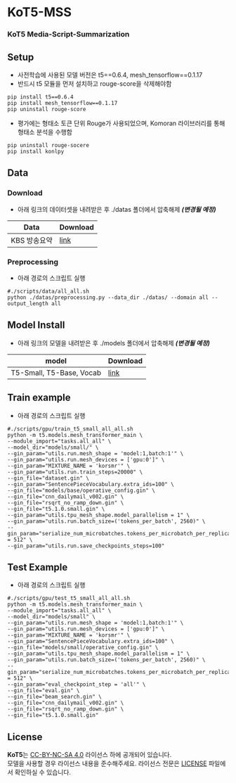 # KoT5-MSS
### KoT5 Media-Script-Summarization

## Setup
- 사전학습에 사용된 모델 버전은 t5==0.6.4, mesh_tensorflow==0.1.17
- 반드시 t5 모듈을 먼저 설치하고 rouge-score을 삭제해야함
```
pip install t5==0.6.4
pip install mesh_tensorflow==0.1.17
pip uninstall rouge-score
```
- 평가에는 형태소 토큰 단위 Rouge가 사용되었으며, Komoran 라이브러리를 통해 형태소 분석을 수행함
```
pip uninstall rouge-socere
pip install konlpy
```


## Data

### Download
- 아래 링크의 데이터셋을 내려받은 후 ./datas 폴더에서 압축해제
***(변경될 예정)***
  
| Data | Download | 
| --- | --- | 
| KBS 방송요약 | [link](https://storage.googleapis.com/nlp_bucket-1/KoT5_models/kbs_dialog_smr/datas.zip) | 

### Preprocessing
- 아래 경로의 스크립트 실행
```
#./scripts/data/all_all.sh
python ./datas/preprocessing.py --data_dir ./datas/ --domain all --output_length all
```

## Model Install
- 아래 링크의 모델을 내려받은 후 ./models 폴더에서 압축해제
***(변경될 예정)***

| model | Download | 
| --- | --- | 
| T5-Small, T5-Base, Vocab | [link](https://storage.googleapis.com/nlp_bucket-1/KoT5_models/kbs_dialog_smr/models.zip) |


## Train example
- 아래 경로의 스크립트 실행
```
#./scripts/gpu/train_t5_small_all_all.sh
python -m t5.models.mesh_transformer_main \
--module_import="tasks.all_all" \
--model_dir="models/small/" \
--gin_param="utils.run.mesh_shape = 'model:1,batch:1'" \
--gin_param="utils.run.mesh_devices = ['gpu:0']" \
--gin_param="MIXTURE_NAME = 'korsmr'" \
--gin_param="utils.run.train_steps=20000" \
--gin_file="dataset.gin" \
--gin_param="SentencePieceVocabulary.extra_ids=100" \
--gin_file="models/base/operative_config.gin" \
--gin_file="cnn_dailymail_v002.gin" \
--gin_file="rsqrt_no_ramp_down.gin" \
--gin_file="t5.1.0.small.gin" \
--gin_param="utils.tpu_mesh_shape.model_parallelism = 1" \
--gin_param="utils.run.batch_size=('tokens_per_batch', 2560)" \
--gin_param="serialize_num_microbatches.tokens_per_microbatch_per_replica = 512" \
--gin_param="utils.run.save_checkpoints_steps=100"
```

## Test Example
- 아래 경로의 스크립트 실행
```
#./scripts/gpu/test_t5_small_all_all.sh
python -m t5.models.mesh_transformer_main \
--module_import="tasks.all_all" \
--model_dir="models/small" \
--gin_param="utils.run.mesh_shape = 'model:1,batch:1'" \
--gin_param="utils.run.mesh_devices = ['gpu:0']" \
--gin_param="MIXTURE_NAME = 'korsmr'" \
--gin_param="SentencePieceVocabulary.extra_ids=100" \
--gin_file="models/small/operative_config.gin" \
--gin_param="utils.tpu_mesh_shape.model_parallelism = 1" \
--gin_param="utils.run.batch_size=('tokens_per_batch', 2560)" \
--gin_param="serialize_num_microbatches.tokens_per_microbatch_per_replica = 512" \
--gin_param="eval_checkpoint_step = 'all'" \
--gin_file="eval.gin" \
--gin_file="beam_search.gin" \
--gin_file="cnn_dailymail_v002.gin" \
--gin_file="rsqrt_no_ramp_down.gin" \
--gin_file="t5.1.0.small.gin"
```



## License
**KoT5**는 [CC-BY-NC-SA 4.0](https://creativecommons.org/licenses/by-nc-sa/4.0/) 라이선스 하에 공개되어 있습니다. \
모델을 사용할 경우 라이선스 내용을 준수해주세요. 라이선스 전문은 [LICENSE](./LICENSE) 파일에서 확인하실 수 있습니다.
